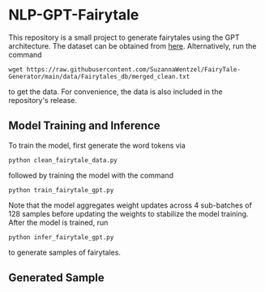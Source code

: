 # NLP-GPT-Fairytale
This repository is a small project to generate fairytales using the GPT architecture. The dataset can be obtained from [here]( https://raw.githubusercontent.com/SuzannaWentzel/FairyTale-Generator/main/data/Fairytales_db/merged_clean.txt). Alternatively, run the command
```
wget https://raw.githubusercontent.com/SuzannaWentzel/FairyTale-Generator/main/data/Fairytales_db/merged_clean.txt
```
to get the data. For convenience, the data is also included in the repository's release. 

## Model Training and Inference
To train the model, first generate the word tokens via
```
python clean_fairytale_data.py
```
followed by training the model with the command
```
python train_fairytale_gpt.py
```
Note that the model aggregates weight updates across 4 sub-batches of 128 samples before updating the weights to stabilize the model training. After the model is trained, run
```
python infer_fairytale_gpt.py
```
to generate samples of fairytales. 

## Generated Sample

